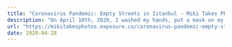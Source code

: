 ```yaml
---
title: "Coronavirus Pandemic: Empty Streets in Istanbul - Miki Takes Photos"
description: "On April 10th, 2020, I washed my hands, put a mask on my face, packed disinfectant, and headed out into the streets of Istanbul, Turkey to document how the city has changed since Coronavirus penetrated the country's borders a month ago. As of today, April 11th, Turkey has reported 52, 167 total confirmed Coronavirus cases, and 1,101 deaths.The country's government has urged citizens to stay at home, and imposed a curfew on those 65 and older, as well at those under the age of 20.* This resulted in a huge change in the typically bustling city of Istanbul, home to approximately 20 million residents. Streets and public squares that were packed with vehicles and pedestrians pre-Coronavirus became almost completely deserted.* As of midnight on A"
url: "https://mikitakesphotos.exposure.co/coronavirus-pandemic-empty-streets-in-istanbul"
date: 2020-04-28
---
```

